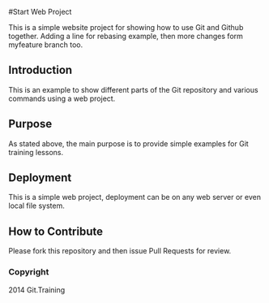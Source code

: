 #Start Web Project

This is a simple website project for showing how to use Git and Github together. Adding a line for rebasing example, then more changes form myfeature branch too.

## Introduction

This is an example to show different parts of the Git repository and various commands using a web project.
## Purpose

As stated above, the main purpose is to provide simple examples for Git training lessons. 
## Deployment

This is a simple web project, deployment can be on any web server or even local file system.

## How to Contribute

Please fork this repository and then issue Pull Requests for review.

### Copyright

2014 Git.Training 